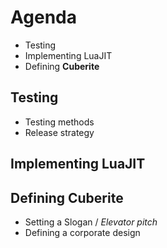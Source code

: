 # Agenda

 - Testing
 - Implementing LuaJIT
 - Defining **Cuberite**

## Testing

 - Testing methods
 - Release strategy

## Implementing LuaJIT

## Defining Cuberite

 - Setting a Slogan / *Elevator pitch*
 - Defining a corporate design
